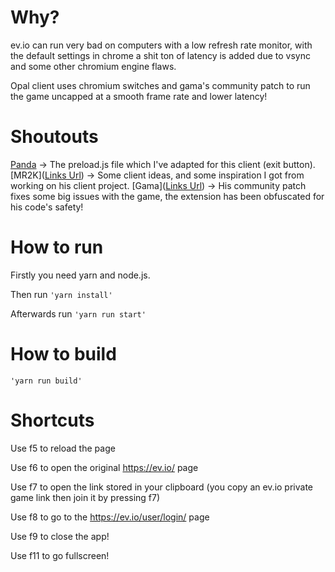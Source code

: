 # Why?

ev.io can run very bad on computers with a low refresh rate monitor, with the default settings in chrome a shit ton of latency is added due to vsync and some other chromium engine flaws.

Opal client uses chromium switches and gama's community patch to run the game uncapped at a smooth frame rate and lower latency!

# Shoutouts 

[Panda](https://github.com/PandasMagic/Comp-Client) -> The preload.js file which I've adapted for this client (exit button).
[MR2K]([Links Url](https://github.com/m2rk1312/EVClient)) -> Some client ideas, and some inspiration I got from working on his client project.
[Gama]([Links Url](https://chrome.google.com/webstore/detail/community-patch-evio/ifoamcioafnhbhakboliekfopmefahip)) -> His community patch fixes some big issues with the game, the extension has been obfuscated for his code's safety!

# How to run

Firstly you need yarn and node.js.

Then run `'yarn install'`

Afterwards run 
`'yarn run start'`

# How to build

`'yarn run build'`

# Shortcuts

Use f5 to reload the page

Use f6 to open the original https://ev.io/ page

Use f7 to open the link stored in your clipboard (you copy an ev.io private game link then join it by pressing f7)

Use f8 to go to the https://ev.io/user/login/ page

Use f9 to close the app!

Use f11 to go fullscreen!
